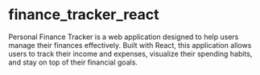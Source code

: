 # finance_tracker_react
Personal Finance Tracker is a web application designed to help users manage their finances effectively. Built with React, this application allows users to track their income and expenses, visualize their spending habits, and stay on top of their financial goals.
